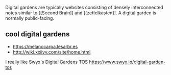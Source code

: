 Digital gardens are typically websites consisting of densely interconnected notes similar to [[Second Brain]] and [[zettelkasten]]. A digital garden is normally public-facing.

## cool digital gardens

- https://melanocarpa.lesarbr.es
- http://wiki.xxiivv.com/site/home.html

I really like Swyx's Digital Gardens TOS https://www.swyx.io/digital-garden-tos